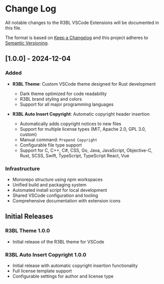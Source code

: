 # Change Log

All notable changes to the R3BL VSCode Extensions will be documented in this file.

The format is based on [Keep a Changelog](http://keepachangelog.com/) and this project adheres to [Semantic Versioning](http://semver.org/).

## [1.0.0] - 2024-12-04

### Added
- **R3BL Theme**: Custom VSCode theme designed for Rust development
  - Dark theme optimized for code readability
  - R3BL brand styling and colors
  - Support for all major programming languages

- **R3BL Auto Insert Copyright**: Automatic copyright header insertion
  - Automatically adds copyright notices to new files
  - Support for multiple license types (MIT, Apache 2.0, GPL 3.0, custom)
  - Manual command: `Prepend Copyright`
  - Configurable file type support
  - Support for C, C++, C#, CSS, Go, Java, JavaScript, Objective-C, Rust, SCSS, Swift, TypeScript, TypeScript React, Vue

### Infrastructure
- Monorepo structure using npm workspaces
- Unified build and packaging system
- Automated install script for local development
- Shared VSCode configuration and tooling
- Comprehensive documentation with extension icons

## Initial Releases

### R3BL Theme 1.0.0
- Initial release of the R3BL theme for VSCode

### R3BL Auto Insert Copyright 1.0.0
- Initial release with automatic copyright insertion functionality
- Full license template support
- Configurable settings for author and license type